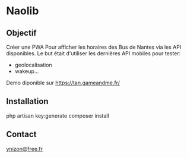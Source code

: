 # Naolib

## Objectif
Créer une PWA Pour afficher les horaires des Bus de Nantes via les API disponibles.
Le but était d'utiliser les dernières API mobiles pour tester:
- geolocalisation
- wakeup...

Demo diponible sur https://tan.gameandme.fr/

## Installation

php artisan key:generate
composer install

## Contact
ynizon@free.fr

